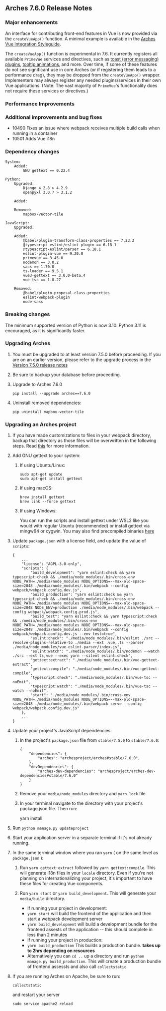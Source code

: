 Arches 7.6.0 Release Notes
--------------------------

### Major enhancements

An interface for contributing front-end features in Vue is now provided via the ``createVueApp()`` function. A minimal example is available in the [Arches Vue Integration Styleguide](https://github.com/archesproject/arches-docs/blob/master/docs/developing/vue/arches-vue-integration.md).

The ``createVueApp()`` function is experimental in 7.6. It currently registers all available ``PrimeVue`` services and directives, such as [toast (error messaging) plugins](https://primevue.org/toast/), [tooltip animations](https://primevue.org/tooltip/), and more. Over time, if some of these features do not see significant use in core Arches (or if registering them leads to a performance drag), they may be dropped from the ``createVueApp()`` wrapper. Implementers may always register any needed plugins/services in their own Vue applications. (Note: The vast majority of ``PrimeVue``'s functionality does not require these services or directives.)

### Performance Improvements

### Additional improvements and bug fixes
- 10490 Fixes an issue where webpack receives multiple build calls when running in a container
- 10501 Adds Vue i18n


### Dependency changes
```
System:
    Added:
        GNU gettext == 0.22.4

Python:
    Upgraded:
        Django 4.2.8 > 4.2.9
        openpyxl 3.0.7 > 3.1.2

    Added:

    Removed:
        mapbox-vector-tile

JavaScript:
    Upgraded:

    Added:
        @babel/plugin-transform-class-properties == 7.23.3
        @typescript-eslint/eslint-plugin == 6.18.1
        @typescript-eslint/parser == 6.18.1
        eslint-plugin-vue == 9.20.0
        primevue == 3.45.0
        nodemon == 3.0.2
        sass == 1.70.0
        ts-loader == 9.5.1
        vue3-gettext == 3.0.0-beta.4
        vue-tsc == 1.8.27
    
    Removed:
        @babel/plugin-proposal-class-properties
        eslint-webpack-plugin
        node-sass
```

### Breaking changes

The minimum supported version of Python is now 3.10. Python 3.11 is encouraged, as it is significantly faster.

### Upgrading Arches

1. You must be upgraded to at least version 7.5.0 before proceeding. If you are on an earlier version, please refer to the upgrade process in the [Version 7.5.0 release notes](https://github.com/archesproject/arches/blob/dev/7.5.x/releases/7.5.0.md)

2. Be sure to backup your database before proceeding.

3. Upgrade to Arches 7.6.0
    ```
    pip install --upgrade arches==7.6.0
    ```

4. Uninstall removed dependencies:
    ```
    pip uninstall mapbox-vector-tile
    ```

### Upgrading an Arches project


1. If you have made customizations to files in your webpack directory, backup that directory as those files will be overwritten in the following steps. Read [this](https://github.com/archesproject/arches/blob/dev/7.5.x/arches/webpack/README.md) for more information.

2. Add GNU gettext to your system:
    1.  If using Ubuntu/Linux:
        ```
        sudo apt-get update
        sudo apt-get install gettext
        ```

    2.  If using macOS:
        ```
        brew install gettext
        brew link --force gettext
        ```

    3.  If using Windows:

         You can run the scripts and install gettext under WSL2 like you would with regular Ubuntu (recommended) or install gettext via mingw64 or cygwin. 
         You may also find precompiled binaries [here](https://mlocati.github.io/articles/gettext-iconv-windows.html)

3. Update `package.json` with a license field, and update the value of `scripts`:
    ```
    {
        ...
        "license": "AGPL-3.0-only",
        "scripts": {
            "build_development": "yarn eslint:check && yarn typescript:check && ./media/node_modules/.bin/cross-env NODE_PATH=./media/node_modules NODE_OPTIONS=--max-old-space-size=2048 ./media/node_modules/.bin/webpack --config webpack/webpack.config.dev.js",
            "build_production": "yarn eslint:check && yarn typescript:check && ./media/node_modules/.bin/cross-env NODE_PATH=./media/node_modules NODE_OPTIONS=--max-old-space-size=2048 NODE_ENV=production ./media/node_modules/.bin/webpack --config webpack/webpack.config.prod.js",
            "build_test": "yarn eslint:check && yarn typescript:check && ./media/node_modules/.bin/cross-env NODE_PATH=./media/node_modules NODE_OPTIONS=--max-old-space-size=2048 ./media/node_modules/.bin/webpack --config webpack/webpack.config.dev.js --env test=true",
            "eslint:check": "./media/node_modules/.bin/eslint ./src --resolve-plugins-relative-to ./media --ext .vue,.ts --parser ./media/node_modules/vue-eslint-parser/index.js",
            "eslint:watch": "./media/node_modules/.bin/nodemon --watch ./src --ext ts,vue --exec yarn --silent eslint:check",
            "gettext:extract": "./media/node_modules/.bin/vue-gettext-extract",
            "gettext:compile": "./media/node_modules/.bin/vue-gettext-compile",
            "typescript:check": "./media/node_modules/.bin/vue-tsc --noEmit",
            "typescript:watch": "./media/node_modules/.bin/vue-tsc --watch --noEmit",
            "start": "./media/node_modules/.bin/cross-env NODE_PATH=./media/node_modules NODE_OPTIONS=--max-old-space-size=2048 ./media/node_modules/.bin/webpack serve --config webpack/webpack.config.dev.js"
        },
        ...
    }
    ```

4. Update your project's JavaScript dependencies:

    1.  In the project's `package.json` file from `stable/7.5.0` to `stable/7.6.0`:
        ```    
        {
            "dependencies": {
                "arches": "archesproject/arches#stable/7.6.0",
            },
            "devDependencies": {
                "arches-dev-dependencies": "archesproject/arches-dev-dependencies#stable/7.6.0"
            }
        }
        ```

    2. Remove your `media/node_modules` directory and `yarn.lock` file

    3. In your terminal navigate to the directory with your project's package.json file. Then run:

        yarn install

5. Run `python manage.py updateproject`
        
6. Start your application server in a separate terminal if it's not already running.

7.  In the same terminal window where you ran `yarn` ( on the same level as `package.json` ):

    1.  Run `yarn gettext:extract` followed by `yarn gettext:compile`. This will generate i18n files in your `locale` directory. Even if you're
        not planning on internationalizing your project, it's important to have these files for creating Vue components.

    2.  Run `yarn start` or `yarn build_development`. This will generate your `media/build` directory.
        - If running your project in development:
        -  `yarn start` will build the frontend of the application and then start a webpack development server
        - `yarn build_development` will build a development bundle for the frontend assests of the application -- this should complete in less than 2 minutes
        - If running your project in production:
        - `yarn build_production` This builds a production bundle. **takes up to 2hrs depending on resources**
        - Alternatively you can `cd ..` up a directory and run `python manage.py build_production`. This will create a production bundle of frontend assessts and also call `collectstatic`.

8.  If you are running Arches on Apache, be sure to run:

    ```
    collectstatic
    ```
    and restart your server
    ```
    sudo service apache2 reload
    ```

